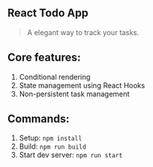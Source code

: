 ## React Todo App

> A elegant way to track your tasks.

## Core features:

1. Conditional rendering
2. State management using React Hooks
3. Non-persistent task management

## Commands:

1. Setup: `npm install`
2. Build: `npm run build`
3. Start dev server: `npm run start`
